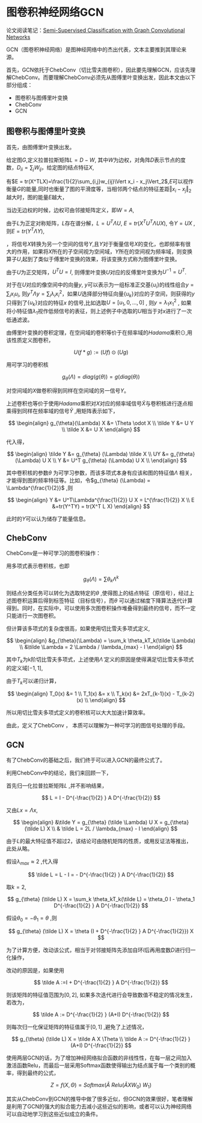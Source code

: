 # 图卷积神经网络GCN

论文阅读笔记：[Semi-Supervised Classification with Graph Convolutional Networks](https://arxiv.org/abs/1609.02907v4)

GCN（图卷积神经网络）是图神经网络中的杰出代表，文本主要推到其理论来源。



首先，GCN依托于ChebConv（切比雪夫图卷积），因此要先理解GCN，应该先理解ChebConv。而要理解ChebConv必须先从图傅里叶变换出发，因此本文由以下部分组成：

* 图卷积与图傅里叶变换
* ChebConv
* GCN



## 图卷积与图傅里叶变换

首先，由图傅里叶变换出发。



给定图$G$,定义拉普拉斯矩阵$L=D-W$, 其中$W$为边权，对角阵$D$表示节点的度数，$D_{ii}=\sum_j W_{ij}$，给定图的结点特征$X$,

有$E = tr(X^TLX)=\frac{1}{2}\sum_{i,j}w_{ij}\Vert x_i - x_j\Vert_2$,$E$可以视作衡量$G$的能量,同时也衡量了图的平滑度等，当相邻两个结点的特征差距$\Vert x_i-x_j\Vert_2$越大时，图的能量$E$越大，

当边无边权的时候，边权可由邻接矩阵定义，即$W=A$,

由于$L$为正定对称矩阵，$L$存在谱分解，$L=U^T \Lambda U$, $E=tr(X^T U^T \Lambda U X)$, 令$Y = UX$ ,则$E=tr(Y^T \Lambda Y)$, 

 ，将信号$X$转换为另一个空间的信号$Y$,且$Y$对于衡量信号$X$的变化，也即频率有很大的作用，如果将$X$所在的子空间视为空间域，$Y$所在的空间视为频率域，则变换算子$U$,起到了类似于傅里叶变换的效果，将该变换方式称为图傅里叶变换。

由于$U$为正交矩阵，$U^TU=I$, 则傅里叶变换$U$对应的反傅里叶变换为$U^{-1}=U^T$.

对于在$U$对应的像空间中的向量$y$, $y$可以表示为一组标准正交基$\{u_i\}$的线性组合$y = \sum_i x_i u_i$, 则$y^T \Lambda y = \sum_i \lambda_i x_i^2$，如果$U$选择部分特征向量$\{u_k\}$对应的子空间，则获得的$y$只得到了$\{u_k\}$对应的特征$x$ 的信号,比如选取$U = [u_1,0,...,0]$ , 则$y = \lambda_1 x_1^2$ , 如果将小特征值$\lambda_1$视作低频信号的表征，则上述例子中选取的$U$相当于对$x$进行了一次低通滤波。



由傅里叶变换的卷积定理，在空间域的卷积等价于在频率域的$Hadama$乘积$\odot$,用该性质定义图卷积，


$$
U(f *g) := (Uf) \odot (Ug)
$$


用可学习的卷积核

$$
g_{\theta} (\Lambda)=diag(g(\theta)) = g(diag(\theta))
$$

对空间域的$X$做卷积得到同样在空间域的另一信号$Y$。

上述卷积也等价于使用$Hadama$乘积对$X$对应的频率域信号$\tilde X$与卷积核进行逐点相乘得到同样在频率域的信号$\tilde Y$ ,用矩阵表示如下，

$$
\begin{align}
g_{\theta}(\Lambda) X &=  \Theta \odot X \\
\tilde Y &= U Y \\
\tilde X &= U X
\end{align}
$$


代入得，

$$
\begin{align}
\tilde Y &= g_{\theta} (\Lambda) \tilde X \\
UY &= g_{\theta} (\Lambda) U X \\
Y &= U^T g_{\theta} (\Lambda) U X \\
\end{align}
$$

其中卷积核的参数$\theta$ 为可学习参数，而该多项式本身有应该和图的特征值$\Lambda$ 相关，才能得到图的频率特征等。比如，令$g_{\theta} (\Lambda) = \Lambda^{\frac{1}{2}}$ ,则 

$$
\begin{align}
Y &= U^T\Lambda^{\frac{1}{2}} U X = L^{\frac{1}{2}} X \\
E &=tr(Y^TY) = tr(X^T L X)
\end{align}
$$

此时的$Y$可以认为储存了能量信息。



## ChebConv

ChebConv是一种可学习的图卷积操作：



用多项式表示卷积核，也即

$$
g_{\theta} (\Lambda) = \sum \theta_k \Lambda^k
$$

则结点分类任务可以转化为选取特定的$\theta$ ,使得图上的结点特征（原信号），经过上述图卷积运算后得到标签特征（目标信号），而$\theta$ 可以通过梯度下降算法迭代计算得到。同时，在实际中，可以使用多次图卷积操作堆叠得到最终的信号，而不一定只能进行一次图卷积。

但计算该多项式的复杂度很高，如果使用切比雪夫多项式定义,

$$
\begin{align}
&g_{\theta}(\Lambda) = \sum_k \theta_kT_k(\tilde \Lambda) \\
&\tilde \Lambda = 2 \Lambda / \lambda_{max} - I 
\end{align}
$$

其中$T_k$为k阶切比雪夫多项式，上述使用$\tilde \Lambda$ 定义的原因是使得满足切比雪夫多项式的定义域$[-1,1]$,

由于$T_k$可以递归计算，

$$
\begin{align}
T_0(x) &= 1 \\
T_1(x) &= x \\
T_k(x) &= 2xT_{k-1}(x) - T_{k-2}(x) \\
\end{align}
$$

所以用切比雪夫多项式定义的卷积核可以大大加速计算效率。

由此，定义了ChebConv  ， 本质可以理解为一种可学习的图信号处理的手段。



## GCN

有了ChebConv的基础之后，我们终于可以进入GCN的最终公式了。



利用ChebConv中的结论，我们来回顾一下，

首先归一化拉普拉斯矩阵$L$ ,并不影响结果，

$$
L = I - D^{-\frac{1}{2} } A D^{-\frac{1}{2}}
$$

又由$Lx = \Lambda x$,

$$
\begin{align}
&\tilde Y = g_{\theta} (\tilde \Lambda) U X  = g_{\theta} (\tilde L) X \\
& \tilde L = 2L / \lambda_{max} - I
\end{align}
$$

由于$L$的最大特征值不超过2，该结论可由随机矩阵的性质，或用反证法等推出，此处从略。

假设$\lambda_{max} \approx 2$ ,代入得

$$
\tilde L = L - I = - D^{-\frac{1}{2} } A D^{-\frac{1}{2}}
$$

取$k=2$,

$$
g_{\theta} (\tilde L) X = \sum_k \theta_kT_k(\tilde L) = \theta_0 I - \theta_1 D^{-\frac{1}{2} } A D^{-\frac{1}{2}}
$$

假设$\theta_0 = -\theta_1 =\theta$ ,则

$$
g_{\theta} (\tilde L) X =  \theta (I + D^{-\frac{1}{2} } A D^{-\frac{1}{2}}) X
$$

为了计算方便，改动该公式，相当于对邻接矩阵先添加自环$I$后再用度数$D$进行归一化操作，

改动的原因是，如果使用

$$
\tilde A :=I + D^{-\frac{1}{2} } A D^{-\frac{1}{2}}
$$

则该矩阵的特征值范围为$[0,2]$, 如果多次迭代进行会导致数值不稳定的情况发生，若改为，

$$
\tilde A := D^{-\frac{1}{2} } (A+I) D^{-\frac{1}{2}}
$$

则每次归一化保证矩阵的特征值属于$[0,1]$ ,避免了上述情况，

$$
g_{\theta} (\tilde L) X =   \tilde A  X \Theta  \\
\tilde A := D^{-\frac{1}{2} } (A+I) D^{-\frac{1}{2}}
$$

使用两层GCN的话，为了增加神经网络拟合函数的非线性性，在每一层之间加入激活函数Relu，而最后一层采用Softmax函数使得输出为结点属于每一个类别的概率，得到最终的公式，

$$
Z = f(X,\Theta) = Softmax(\tilde A \ Relu(\tilde A XW_0) \ W_1) 
$$


其实从ChebConv到GCN的推导中做了很多近似，但GCN的效果很好，笔者理解是利用了GCN的强大的拟合能力去减小这些近似的影响，或者可以认为神经网络可以自动地学习到这些近似成立的条件。
